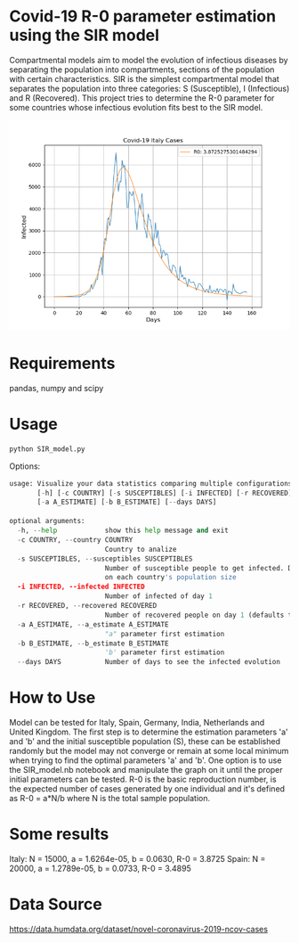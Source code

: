 # Covid-19 R-0 parameter estimation using the SIR model

Compartmental models aim to model the evolution of infectious diseases by 
separating the population into compartments, sections of the population with 
certain characteristics. SIR is the simplest compartmental model that separates 
the population into three categories: S (Susceptible), I (Infectious) and R (Recovered). 
This project tries to determine the R-0 parameter for some countries whose infectious evolution fits best to the SIR model.

![italy](</Results/Italy.png>)

# Requirements

pandas, numpy and scipy

# Usage

```python
python SIR_model.py
```
Options:
```python
usage: Visualize your data statistics comparing multiple configurations
       [-h] [-c COUNTRY] [-s SUSCEPTIBLES] [-i INFECTED] [-r RECOVERED]
       [-a A_ESTIMATE] [-b B_ESTIMATE] [--days DAYS]

optional arguments:
  -h, --help            show this help message and exit
  -c COUNTRY, --country COUNTRY
                        Country to analize
  -s SUSCEPTIBLES, --susceptibles SUSCEPTIBLES
                        Number of susceptible people to get infected. Depends
                        on each country's population size
  -i INFECTED, --infected INFECTED
                        Number of infected of day 1
  -r RECOVERED, --recovered RECOVERED
                        Number of recovered people on day 1 (defaults to 0)
  -a A_ESTIMATE, --a_estimate A_ESTIMATE
                        "a" parameter first estimation
  -b B_ESTIMATE, --b_estimate B_ESTIMATE
                        'b' parameter first estimation
  --days DAYS           Number of days to see the infected evolution
```
# How to Use 

Model can be tested for Italy, Spain, Germany, India, Netherlands and United Kingdom. 
The first step is to determine the estimation parameters 'a' and 'b' and the initial 
susceptible population (S), these can be established randomly but the model may not 
converge or remain at some local minimum when trying to find the optimal parameters 'a' and 'b'. 
One option is to use the SIR_model.nb notebook and manipulate the graph on it until 
the proper initial parameters can be tested.
R-0 is the basic reproduction number, is the expected number of cases generated by one individual
and it's defined as R-0 = a*N/b where N is the total sample population.

# Some results

Italy: N = 15000, a = 1.6264e-05, b = 0.0630, R-0 = 3.8725
Spain: N = 20000, a = 1.2789e-05, b = 0.0733, R-0 = 3.4895

# Data Source

https://data.humdata.org/dataset/novel-coronavirus-2019-ncov-cases


